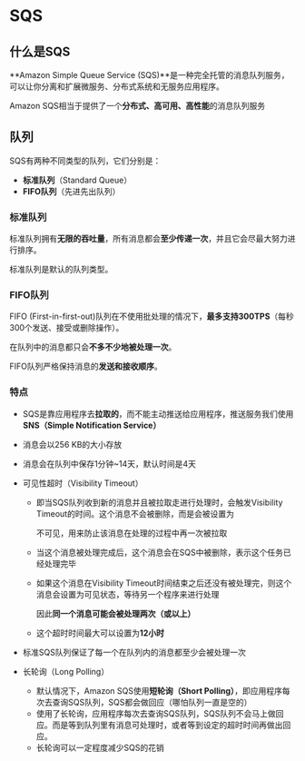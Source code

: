 # SQS

## 什么是SQS

**Amazon Simple Queue Service (SQS)**是一种完全托管的消息队列服务，可以让你分离和扩展微服务、分布式系统和无服务应用程序。

Amazon SQS相当于提供了一个**分布式、高可用、高性能**的消息队列服务

## 队列

SQS有两种不同类型的队列，它们分别是：

- **标准队列**（Standard Queue）
- **FIFO队列**（先进先出队列）

### 标准队列

标准队列拥有**无限的吞吐量**，所有消息都会**至少传递一次**，并且它会尽最大努力进行排序。

标准队列是默认的队列类型。

### FIFO队列

FIFO (First-in-first-out)队列在不使用批处理的情况下，**最多支持300TPS**（每秒300个发送、接受或删除操作）。

在队列中的消息都只会**不多不少地被处理一次**。

FIFO队列严格保持消息的**发送和接收顺序**。

### 特点

- SQS是靠应用程序去**拉取的**，而不能主动推送给应用程序，推送服务我们使用**SNS（Simple Notification Service）**

- 消息会以256 KB的大小存放

- 消息会在队列中保存1分钟~14天，默认时间是4天

- 可见性超时（Visibility Timeout）

  - 即当SQS队列收到新的消息并且被拉取走进行处理时，会触发Visibility Timeout的时间。这个消息不会被删除，而是会被设置为

    不可见，用来防止该消息在处理的过程中再一次被拉取

  - 当这个消息被处理完成后，这个消息会在SQS中被删除，表示这个任务已经处理完毕

  - 如果这个消息在Visibility Timeout时间结束之后还没有被处理完，则这个消息会设置为可见状态，等待另一个程序来进行处理

    因此**同一个消息可能会被处理两次（或以上）**

  - 这个超时时间最大可以设置为**12小时**

- 标准SQS队列保证了每一个在队列内的消息都至少会被处理一次

- 长轮询（Long Polling）

  - 默认情况下，Amazon SQS使用**短轮询（Short Polling）**，即应用程序每次去查询SQS队列，SQS都会做回应（哪怕队列一直是空的）
  - 使用了长轮询，应用程序每次去查询SQS队列，SQS队列不会马上做回应。而是等到队列里有消息可处理时，或者等到设定的超时时间再做出回应。
  - 长轮询可以一定程度减少SQS的花销